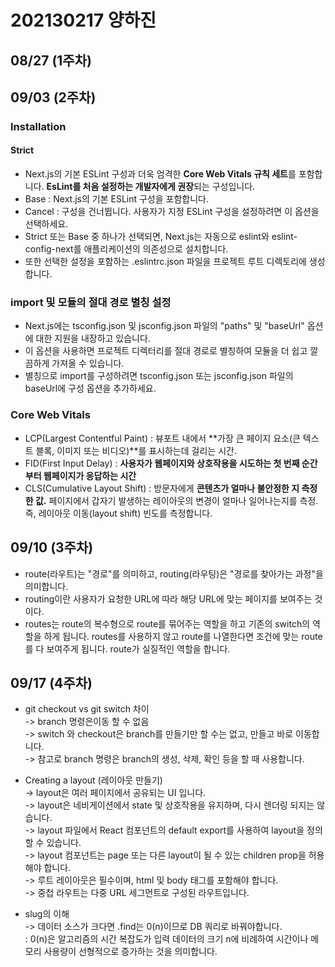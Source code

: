 # 202130217 양하진
## 08/27 (1주차)       

## 09/03 (2주차)  

### Installation     
#### Strict    
- Next.js의 기본 ESLint 구성과 더욱 엄격한 **Core Web Vitals 규칙 세트**를 포함합니다. **EsLint를 처음 설정하는 개발자에게 권장**되는 구성입니다.
- Base : Next.js의 기본 ESLint 구성을 포함합니다.
- Cancel : 구성을 건너뜁니다. 사용자가 지정 ESLint 구성을 설정하려면 이 옵션을 선택하세요.
- Strict 또는 Base 중 하나가 선택되면, Next.js는 자동으로 eslint와 eslint-config-next를 애플리케이션의 의존성으로 설치합니다.
- 또한 선택한 설정을 포함하는 .eslintrc.json 파일을 프로젝트 루트 디렉토리에 생성합니다.     
### import 및 모듈의 절대 경로 별칭 설정
- Next.js에는 tsconfig.json 및 jsconfig.json 파일의 "paths" 및 "baseUrl" 옵션에 대한 지원을 내장하고 있습니다.
- 이 옵션을 사용하면 프로젝트 디렉터리를 절대 경로로 별칭하여 모듈을 더 쉽고 깔끔하게 가져올 수 있습니다.
- 별칭으로 import를 구성하려면 tsconfig.json 또는 jsconfig.json 파일의 baseUrl에 구성 옵션을 추가하세요.    
### Core Web Vitals
- LCP(Largest Contentful Paint) : 뷰포트 내에서 **가장 큰 페이지 요소(큰 텍스트 블록, 이미지 또는 비디오)**를 표시하는데 걸리는 시간.
- FID(First Input Delay) : **사용자가 웹페이지와 상호작용을 시도하는 첫 번째 순간부터 웹페이지가 응답하는 시간**
- CLS(Cumulative Layout Shift) : 방문자에게 **콘텐츠가 얼마나 불안정한 지 측정한 값.** 페이지에서 갑자기 발생하는 레이아웃의 변경이 얼마나 일어나는지를 측정. 즉, 레이아웃 이동(layout shift) 빈도를 측정합니다. 

## 09/10 (3주차)      
- route(라우트)는 "경로"를 의미하고, routing(라우팅)은 "경로를 찾아가는 과정"을 의미합니다.
- routing이란 사용자가 요청한 URL에 따라 해당 URL에 맞는 페이지를 보여주는 것이다. 
- routes는 route의 복수형으로 route를 묶어주는 역할을 하고 기존의 switch의 역할을 하게 됩니다. routes를 사용하지 않고 route를 나열한다면 조건에 맞는 route를 다 보여주게 됩니다. route가 실질적인 역할을 합니다.

## 09/17 (4주차)
- git checkout vs git switch 차이     
-> branch 명령은이동 할 수 없음       
-> switch 와 checkout은 branch를 만들기만 할 수는 없고, 만들고 바로 이동합니다.        
-> 참고로 branch 명령은 branch의 생성, 삭제, 확인 등을 할 때 사용합니다.

- Creating a layout (레이아웃 만들기)        
-> layout은 여러 페이지에서 공유되는 UI 입니다.      
-> layout은 네비게이션에서 state 및 상호작용을 유지하며, 다시 렌더링 되지는 않습니다.      
-> layout 파일에서 React 컴포넌트의 default export를 사용하여 layout을 정의할 수 있습니다.      
-> layout 컴포넌트는 page 또는 다른 layout이 될 수 있는 children prop을 허용해야 합니다.       
-> 루트 레이아웃은 필수이며, html 및 body 태그를 포함해야 합니다.      
-> 중첩 라우트는 다중 URL 세그먼트로 구성된 라우트입니다.    

- slug의 이해      
-> 데이터 소스가 크다면 .find는 0(n)이므로 DB 쿼리로 바꿔야합니다.       
: 0(n)은 알고리즘의 시간 복잡도가 입력 데이터의 크기 n에 비례하여 시간이나 메모리 사용량이 선형적으로 증가하는 것을 의미합니다.